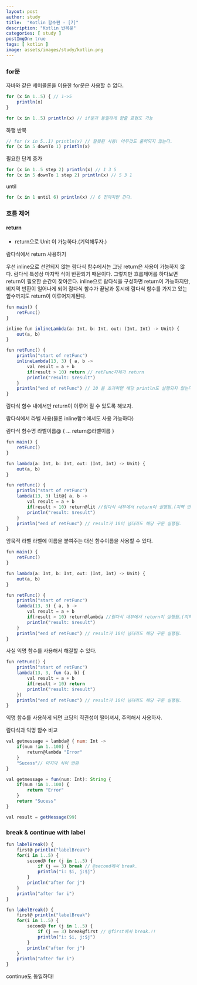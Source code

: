 ```yaml
---
layout: post
author: study
title:  "Kotlin 함수편 - [7]"
description: "Kotlin 반복문"
categories: [ study ]
postImgOn: true
tags: [ kotlin ]
image: assets/images/study/kotlin.png
---
```

 
### for문
자바와 같은 세미콜론을 이용한 for문은 사용할 수 없다.
```javascript
for (x in 1..5) { // 1->5
    println(x)
}

for (x in 1..5) println(x) // if문과 동일하게 한줄 표현도 가능
```

하행 반복
```javascript
// for (x in 5..1) println(x) // 잘못된 사용! 아무것도 출력되지 않는다.
for (x in 5 downTo 1) println(x)
```

필요한 단계 증가
```javascript
for (x in 1..5 step 2) println(x) // 1 3 5
for (x in 5 downTo 1 step 2) println(x) // 5 3 1
```

until 
```javascript
for (x in 1 until 6) println(x) // 6 전까지만 간다.
```

### 흐름 제어

#### return
- return으로 Unit 이 가능하다.(기억해두자.)

람다식에서 return 사용하기

우선 inline으로 선언되지 않는 람다식 함수에서는 그냥 return은 사용이 가능하지 않다. 람다식 특성상 마지막 식이 반환되기 때문이다. 그렇지만 흐름제어를 하다보면 return이 필요한 순간이 찾아온다. inline으로 람다식을 구성하면 return이 가능하지만, 비지역 반환이 일어나게 되어 람다식 함수가 끝남과 동시에 람다식 함수를 가지고 있는 함수까지도 return이 이루어지게된다. 

```javascript
fun main() {
    retFunc()
}

inline fun inlineLambda(a: Int, b: Int, out: (Int, Int) -> Unit) {
    out(a, b)
}

fun retFunc() {
    println("start of retFunc")
    inlineLambda(13, 3) { a, b -> 
        val result = a + b
        if(result > 10) return // retFunc자체가 return
        println("result: $result")
    }
    println("end of retFunc") // 10 을 초과하면 해당 println도 실행되지 않는다. 
}
```

람다식 함수 내에서만 return이 이루어 질 수 있도록 해보자.

람다식에서 라벨 사용(물론 inline함수에서도 사용 가능하다)

람다식 함수명 라벨이름@ {
    ...
    return@라벨이름
}

```javascript
fun main() {
    retFunc()
}

fun lambda(a: Int, b: Int, out: (Int, Int) -> Unit) {
    out(a, b)
}

fun retFunc() {
    println("start of retFunc")
    lambda(13, 3) lit@{ a, b -> 
        val result = a + b
        if(result > 10) return@lit //람다식 내부에서 return이 실행됨.(지역 반환)
        println("result: $result")
    }
    println("end of retFunc") // result가 10이 넘더라도 해당 구문 실행됨.
}
```

암묵적 라벨
라벨에 이름을 붙여주는 대신 함수이름을 사용할 수 있다.
```javascript
fun main() {
    retFunc()
}

fun lambda(a: Int, b: Int, out: (Int, Int) -> Unit) {
    out(a, b)
}

fun retFunc() {
    println("start of retFunc")
    lambda(13, 3) { a, b -> 
        val result = a + b
        if(result > 10) return@lambda //람다식 내부에서 return이 실행됨.(지역 반환)
        println("result: $result")
    }
    println("end of retFunc") // result가 10이 넘더라도 해당 구문 실행됨.
}
```

사실 익명 함수를 사용해서 해결할 수 있다.

```javascript
fun retFunc() {
    println("start of retFunc")
    lambda(13, 3, fun (a, b) { 
        val result = a + b
        if(result > 10) return
        println("result: $result")
    })
    println("end of retFunc") // result가 10이 넘더라도 해당 구문 실행됨.
}
```
익명 함수를 사용하게 되면 코딩의 직관성이 떨어져서, 주의해서 사용하자.


람다식과 익명 함수 비교
```javascript
val getmessage = lambda@ { num: Int ->
    if(num !in 1..100) {
        return@lambda "Error"
    }
    "Sucess"// 마지막 식이 반환
}
```
```javascript
val getmessage = fun(num: Int): String {
    if(num !in 1..100) {
        return "Error"
    }
    return "Sucess"
}

val result = getMessage(99)
```


### break & continue with label

```javascript
fun labelBreak() {
    first@ println("labelBreak")
    for(i in 1..5) {
        second@ for (j in 1..5) {
            if (j == 3) break // @second에서 break.
            println("i: $i, j:$j")
        }
        println("after for j")
    }
    println("after for i")
}
```

```javascript
fun labelBreak() {
    first@ println("labelBreak")
    for(i in 1..5) {
        second@ for (j in 1..5) {
            if (j == 3) break@first // @first에서 break.!!
            println("i: $i, j:$j")
        }
        println("after for j")
    }
    println("after for i")
}
```

continue도 동일하다!